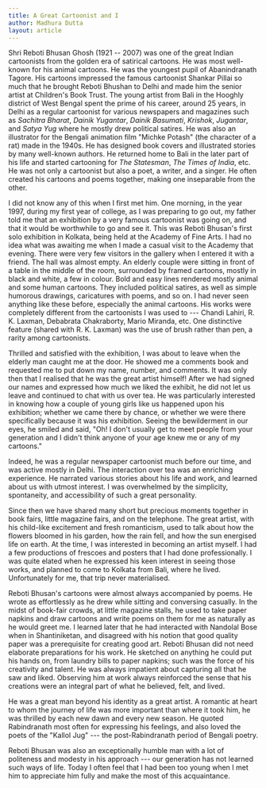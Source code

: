 ```yaml
---
title: A Great Cartoonist and I
author: Madhura Dutta
layout: article
---
```


Shri Reboti Bhusan Ghosh (1921 -- 2007) was one of the great Indian
cartoonists from the golden era of satirical cartoons. He was most
well-known for his animal cartoons. He was the youngest pupil of
Abanindranath Tagore. His cartoons impressed the famous cartoonist
Shankar Pillai so much that he brought Reboti Bhushan to Delhi and made
him the senior artist at Children's Book Trust. The young artist from
Bali in the Hooghly district of West Bengal spent the prime of his
career, around 25 years, in Delhi as a regular cartoonist for various
newspapers and magazines such as *Sachitra Bharat*, *Dainik Yugantar*,
*Dainik Basumati*, *Krishok*, *Jugantar*, and *Satya Yug* where he
mostly drew political satires. He was also an illustrator for the
Bengali animation film "Michke Potash" (the character of a rat) made in
the 1940s. He has designed book covers and illustrated stories by many
well-known authors. He returned home to Bali in the later part of his
life and started cartooning for *The Statesman*, *The Times of India*,
etc. He was not only a cartoonist but also a poet, a writer, and a
singer. He often created his cartoons and poems together, making one
inseparable from the other.

I did not know any of this when I first met him. One morning, in the
year 1997, during my first year of college, as I was preparing to go
out, my father told me that an exhibition by a very famous cartoonist
was going on, and that it would be worthwhile to go and see it. This was
Reboti Bhusan's first solo exhibition in Kolkata, being held at the
Academy of Fine Arts. I had no idea what was awaiting me when I made a
casual visit to the Academy that evening. There were very few visitors
in the gallery when I entered it with a friend. The hall was almost
empty. An elderly couple were sitting in front of a table in the middle
of the room, surrounded by framed cartoons, mostly in black and white, a
few in colour. Bold and easy lines rendered mostly animal and some human
cartoons. They included political satires, as well as simple humorous
drawings, caricatures with poems, and so on. I had never seen anything
like these before, especially the animal cartoons. His works were
completely different from the cartoonists I was used to --- Chandi
Lahiri, R. K. Laxman, Debabrata Chakraborty, Mario Miranda, etc. One
distinctive feature (shared with R. K. Laxman) was the use of brush
rather than pen, a rarity among cartoonists.

Thrilled and satisfied with the exhibition, I was about to leave when
the elderly man caught me at the door. He showed me a comments book and
requested me to put down my name, number, and comments. It was only then
that I realised that he was the great artist himself! After we had
signed our names and expressed how much we liked the exhibit, he did not
let us leave and continued to chat with us over tea. He was particularly
interested in knowing how a couple of young girls like us happened upon
his exhibition; whether we came there by chance, or whether we were
there specifically because it was his exhibition. Seeing the
bewilderment in our eyes, he smiled and said, "Oh! I don't usually get
to meet people from your generation and I didn't think anyone of your
age knew me or any of my cartoons."

Indeed, he was a regular newspaper cartoonist much before our time, and
was active mostly in Delhi. The interaction over tea was an enriching
experience. He narrated various stories about his life and work, and
learned about us with utmost interest. I was overwhelmed by the
simplicity, spontaneity, and accessibility of such a great personality.

Since then we have shared many short but precious moments together in
book fairs, little magazine fairs, and on the telephone. The great
artist, with his child-like excitement and fresh romanticism, used to
talk about how the flowers bloomed in his garden, how the rain fell, and
how the sun energised life on earth. At the time, I was interested in
becoming an artist myself. I had a few productions of frescoes and
posters that I had done professionally. I was quite elated when he
expressed his keen interest in seeing those works, and planned to come
to Kolkata from Bali, where he lived. Unfortunately for me, that trip
never materialised.

Reboti Bhusan's cartoons were almost always accompanied by poems. He
wrote as effortlessly as he drew while sitting and conversing casually.
In the midst of book-fair crowds, at little magazine stalls, he used to
take paper napkins and draw cartoons and write poems on them for me as
naturally as he would greet me. I learned later that he had interacted
with Nandolal Bose when in Shantiniketan, and disagreed with his notion
that good quality paper was a prerequisite for creating good art. Reboti
Bhusan did not need elaborate preparations for his work. He sketched on
anything he could put his hands on, from laundry bills to paper napkins;
such was the force of his creativity and talent. He was always impatient
about capturing all that he saw and liked. Observing him at work always
reinforced the sense that his creations were an integral part of what he
believed, felt, and lived.

He was a great man beyond his identity as a great artist. A romantic at
heart to whom the journey of life was more important than where it took
him, he was thrilled by each new dawn and every new season. He quoted
Rabindranath most often for expressing his feelings, and also loved the
poets of the "Kallol Jug" --- the post-Rabindranath period of Bengali
poetry.

Reboti Bhusan was also an exceptionally humble man with a lot of
politeness and modesty in his approach --- our generation has not
learned such ways of life. Today I often feel that I had been too young
when I met him to appreciate him fully and make the most of this
acquaintance.

